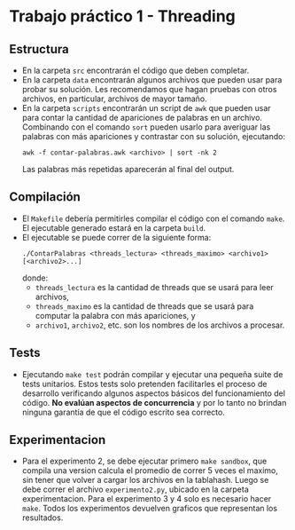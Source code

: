 # Trabajo práctico 1 - Threading

## Estructura
* En la carpeta `src` encontrarán el código que deben completar.
* En la carpeta `data` encontrarán algunos archivos que pueden usar para probar
  su solución. Les recomendamos que hagan pruebas con otros archivos, en
  particular, archivos de mayor tamaño.
* En la carpeta `scripts` encontrarán un script de `awk` que pueden usar para
  contar la cantidad de apariciones de palabras en un archivo. Combinando con
  el comando `sort` pueden usarlo para averiguar las palabras con más
  apariciones y contrastar con su solución, ejecutando:
  ```
  awk -f contar-palabras.awk <archivo> | sort -nk 2
  ```
  Las palabras más repetidas aparecerán al final del output.

## Compilación
* El `Makefile` debería permitirles compilar el código con el comando `make`.
  El ejecutable generado estará en la carpeta `build`.
* El ejecutable se puede correr de la siguiente forma:
  ```
  ./ContarPalabras <threads_lectura> <threads_maximo> <archivo1> [<archivo2>...]
  ```
  donde:
  * `threads_lectura` es la cantidad de threads que se usará para leer archivos,
  * `threads_maximo` es la cantidad de threads que se usará para computar
    la palabra con más apariciones, y
  * `archivo1`, `archivo2`, etc. son los nombres de los archivos a procesar.

## Tests
* Ejecutando `make test` podrán compilar y ejecutar una pequeña suite de tests
  unitarios. Estos tests solo pretenden facilitarles el proceso de desarrollo
  verificando algunos aspectos básicos del funcionamiento del código.
  **No evalúan aspectos de concurrencia** y por lo tanto no brindan ninguna
  garantía de que el código escrito sea correcto.

## Experimentacion
* Para el experimento 2, se debe ejecutar primero `make sandbox`, que compila una version
  calcula el promedio de correr 5 veces el maximo, sin tener que volver a cargar los archivos
  en la tablahash. Luego se debe correr el archivo `experimento2.py`, ubicado en la carpeta 
  experimentacion.
  Para el experimento 3 y 4 solo es necesario hacer `make`.
  Todos los experimentos devuelven graficos que representan los resultados.
